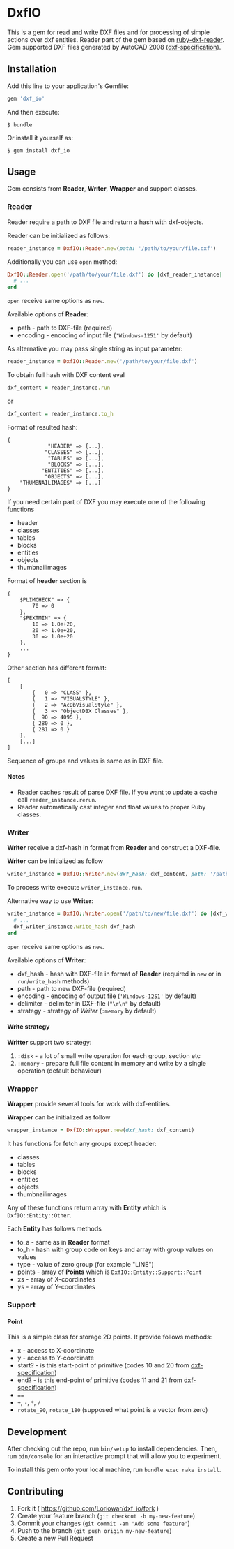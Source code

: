 # DxfIO

This is a gem for read and write DXF files and for processing of simple actions over dxf entities.
Reader part of the gem based on [ruby-dxf-reader](https://github.com/jimfoltz/ruby-dxf-reader).
Gem supported DXF files generated by AutoCAD 2008 ([dxf-specification](http://images.autodesk.com/adsk/files/acad_dxf0.pdf)).

## Installation

Add this line to your application's Gemfile:

```ruby
gem 'dxf_io'
```

And then execute:

    $ bundle

Or install it yourself as:

    $ gem install dxf_io

## Usage

Gem consists from __Reader__, __Writer__, __Wrapper__ and support classes.

### Reader

Reader require a path to DXF file and return a hash with dxf-objects.

Reader can be initialized as follows:

```ruby
reader_instance = DxfIO::Reader.new(path: '/path/to/your/file.dxf')
```

Additionally you can use `open` method:

```ruby
DxfIO::Reader.open('/path/to/your/file.dxf') do |dxf_reader_instance|
  # ...
end
```

`open` receive same options as `new`.

Available options of __Reader__:

* path - path to DXF-file (required)
* encoding - encoding of input file (`'Windows-1251'` by default)

As alternative you may pass single string as input parameter:

```ruby
reader_instance = DxfIO::Reader.new('/path/to/your/file.dxf')
```

To obtain full hash with DXF content eval

```ruby
dxf_content = reader_instance.run
```

or

```ruby
dxf_content = reader_instance.to_h
```

Format of resulted hash:

    {
                 "HEADER" => {...}, 
                "CLASSES" => [...],
                 "TABLES" => [...],
                 "BLOCKS" => [...],
               "ENTITIES" => [...],
                "OBJECTS" => [...],
        "THUMBNAILIMAGES" => [...]
    }

If you need certain part of DXF you may execute one of the following functions

* header
* classes
* tables
* blocks
* entities
* objects
* thumbnailimages

Format of __header__ section is

    {
        $PLIMCHECK" => {
            70 => 0
        },
        "$PEXTMIN" => {
            10 => 1.0e+20,
            20 => 1.0e+20,
            30 => 1.0e+20
        },
        ...
    }

Other section has different format:

    [
        [
            {   0 => "CLASS" },
            {   1 => "VISUALSTYLE" },
            {   2 => "AcDbVisualStyle" },
            {   3 => "ObjectDBX Classes" },
            {  90 => 4095 },
            { 280 => 0 },
            { 281 => 0 }
        ],
        [...]
    ]

Sequence of groups and values is same as in DXF file.

#### Notes

* Reader caches result of parse DXF file. If you want to update a cache call `reader_instance.rerun`.
* Reader automatically cast integer and float values to proper Ruby classes.

### Writer

__Writer__ receive a dxf-hash in format from __Reader__ and construct a DXF-file.

__Writer__ can be initialized as follow

```ruby
writer_instance = DxfIO::Writer.new(dxf_hash: dxf_content, path: '/path/to/new/file.dxf')
```

To process write execute `writer_instance.run`.

Alternative way to use __Writer__:

```ruby
writer_instance = DxfIO::Writer.open('/path/to/new/file.dxf') do |dxf_writer_instance|
  # ...
  dxf_writer_instance.write_hash dxf_hash
end
```

`open` receive same options as `new`.

Available options of __Writer__:

* dxf_hash - hash with DXF-file in format of __Reader__ (required in `new` or in `run`/`write_hash` methods)
* path - path to new DXF-file (required)
* encoding - encoding of output file (`'Windows-1251'` by default)
* delimiter - delimiter in DXF-file (`"\r\n"` by default)
* strategy - strategy of _Writer_ (`:memory` by default)

#### Write strategy

__Writter__ support two strategy:

1. `:disk` - a lot of small write operation for each group, section etc
2. `:memory` - prepare full file content in memory and write by a single operation (default behaviour)

### Wrapper

__Wrapper__ provide several tools for work with dxf-entities.

__Wrapper__ can be initialized as follow

```ruby
wrapper_instance = DxfIO::Wrapper.new(dxf_hash: dxf_content)
```

It has functions for fetch any groups except header:

* classes
* tables
* blocks
* entities
* objects
* thumbnailimages

Any of these functions return array with __Entity__ which is `DxfIO::Entity::Other`.

Each __Entity__ has follows methods

* to_a - same as in __Reader__ format
* to_h - hash with group code on keys and array with group values on values
* type - value of zero group (for example "LINE")
* points - array of __Points__ which is `DxfIO::Entity::Support::Point`
* xs - array of X-coordinates
* ys - array of Y-coordinates

### Support

#### Point

This is a simple class for storage 2D points. It provide follows methods:

* x - access to X-coordinate
* y - access to Y-coordinate
* start? - is this start-point of primitive (codes 10 and 20 from [dxf-specification](http://images.autodesk.com/adsk/files/acad_dxf0.pdf))
* end? - is this end-point of primitive (codes 11 and 21 from [dxf-specification](http://images.autodesk.com/adsk/files/acad_dxf0.pdf))
* `==`
* `+`, `-`, `*`, `/`
* `rotate_90`, `rotate_180` (supposed what point is a vector from zero)

## Development

After checking out the repo, run `bin/setup` to install dependencies. Then, run `bin/console` for an interactive prompt that will allow you to experiment.

To install this gem onto your local machine, run `bundle exec rake install`.

## Contributing

1. Fork it ( https://github.com/Loriowar/dxf_io/fork )
2. Create your feature branch (`git checkout -b my-new-feature`)
3. Commit your changes (`git commit -am 'Add some feature'`)
4. Push to the branch (`git push origin my-new-feature`)
5. Create a new Pull Request
